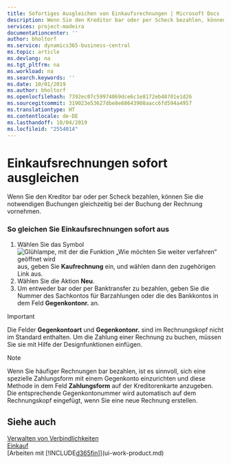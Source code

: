 ```yaml
---
title: Sofortiges Ausgleichen von Einkaufsrechnungen | Microsoft Docs
description: Wenn Sie den Kreditor bar oder per Scheck bezahlen, können Sie die notwendigen Buchungen gleichzeitig bei der Buchung der Rechnung vornehmen.
services: project-madeira
documentationcenter: ''
author: bholtorf
ms.service: dynamics365-business-central
ms.topic: article
ms.devlang: na
ms.tgt_pltfrm: na
ms.workload: na
ms.search.keywords: ''
ms.date: 10/01/2019
ms.author: bholtorf
ms.openlocfilehash: 7392ec07c59974869dce6c1e8172eb48701e1d26
ms.sourcegitcommit: 319023e53627dbe8e68643908aacc6fd594a4957
ms.translationtype: HT
ms.contentlocale: de-DE
ms.lasthandoff: 10/04/2019
ms.locfileid: "2554014"
---
```

# <a name="settle-purchase-invoices-promptly"></a>Einkaufsrechnungen sofort ausgleichen
Wenn Sie den Kreditor bar oder per Scheck bezahlen, können Sie die notwendigen Buchungen gleichzeitig bei der Buchung der Rechnung vornehmen.  

### <a name="to-settle-purchase-invoices-promptly"></a>So gleichen Sie Einkaufsrechnungen sofort aus  
1. Wählen Sie das Symbol ![Glühlampe, mit der die Funktion „Wie möchten Sie weiter verfahren“ geöffnet wird](media/ui-search/search_small.png "Wie möchten Sie weiter verfahren?") aus, geben Sie **Kaufrechnung** ein, und wählen dann den zugehörigen Link aus.  
2. Wählen Sie die Aktion **Neu**.  
3.  Um entweder bar oder per Banktransfer zu bezahlen, geben Sie die Nummer des Sachkontos für Barzahlungen oder die des Bankkontos in dem Feld **Gegenkontonr.** an.  

> [!IMPORTANT]  
>  Die Felder **Gegenkontoart** und **Gegenkontonr.** sind im Rechnungskopf nicht im Standard enthalten. Um die Zahlung einer Rechnung zu buchen, müssen Sie sie mit Hilfe der Designfunktionen einfügen.  

> [!NOTE]  
>  Wenn Sie häufiger Rechnungen bar bezahlen, ist es sinnvoll, sich eine spezielle Zahlungsform mit einem Gegenkonto einzurichten und diese Methode in dem Feld **Zahlungsform** auf der Kreditorenkarte anzugeben. Die entsprechende Gegenkontonummer wird automatisch auf dem Rechnungskopf eingefügt, wenn Sie eine neue Rechnung erstellen.  

## <a name="see-also"></a>Siehe auch  
[Verwalten von Verbindlichkeiten](payables-manage-payables.md)  
[Einkauf](purchasing-manage-purchasing.md)  
[Arbeiten mit [!INCLUDE[d365fin](includes/d365fin_md.md)]](ui-work-product.md)
